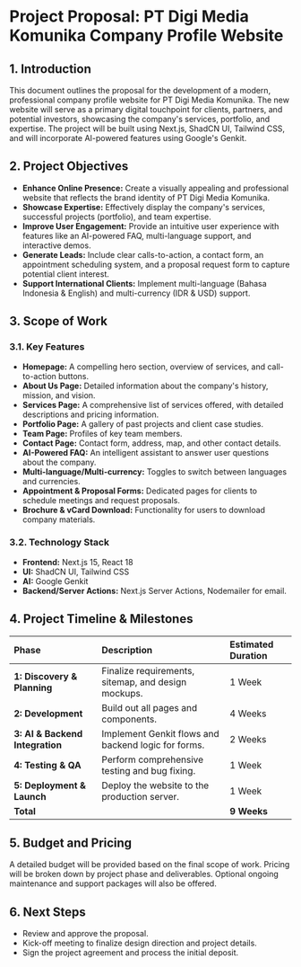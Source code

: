 # Project Proposal: PT Digi Media Komunika Company Profile Website

## 1. Introduction

This document outlines the proposal for the development of a modern, professional company profile website for PT Digi Media Komunika. The new website will serve as a primary digital touchpoint for clients, partners, and potential investors, showcasing the company's services, portfolio, and expertise. The project will be built using Next.js, ShadCN UI, Tailwind CSS, and will incorporate AI-powered features using Google's Genkit.

## 2. Project Objectives

- **Enhance Online Presence:** Create a visually appealing and professional website that reflects the brand identity of PT Digi Media Komunika.
- **Showcase Expertise:** Effectively display the company's services, successful projects (portfolio), and team expertise.
- **Improve User Engagement:** Provide an intuitive user experience with features like an AI-powered FAQ, multi-language support, and interactive demos.
- **Generate Leads:** Include clear calls-to-action, a contact form, an appointment scheduling system, and a proposal request form to capture potential client interest.
- **Support International Clients:** Implement multi-language (Bahasa Indonesia & English) and multi-currency (IDR & USD) support.

## 3. Scope of Work

### 3.1. Key Features

- **Homepage:** A compelling hero section, overview of services, and call-to-action buttons.
- **About Us Page:** Detailed information about the company's history, mission, and vision.
- **Services Page:** A comprehensive list of services offered, with detailed descriptions and pricing information.
- **Portfolio Page:** A gallery of past projects and client case studies.
- **Team Page:** Profiles of key team members.
- **Contact Page:** Contact form, address, map, and other contact details.
- **AI-Powered FAQ:** An intelligent assistant to answer user questions about the company.
- **Multi-language/Multi-currency:** Toggles to switch between languages and currencies.
- **Appointment & Proposal Forms:** Dedicated pages for clients to schedule meetings and request proposals.
- **Brochure & vCard Download:** Functionality for users to download company materials.

### 3.2. Technology Stack

- **Frontend:** Next.js 15, React 18
- **UI:** ShadCN UI, Tailwind CSS
- **AI:** Google Genkit
- **Backend/Server Actions:** Next.js Server Actions, Nodemailer for email.

## 4. Project Timeline & Milestones

| Phase | Description | Estimated Duration |
| :--- | :--- | :--- |
| **1: Discovery & Planning** | Finalize requirements, sitemap, and design mockups. | 1 Week |
| **2: Development** | Build out all pages and components. | 4 Weeks |
| **3: AI & Backend Integration** | Implement Genkit flows and backend logic for forms. | 2 Weeks |
| **4: Testing & QA** | Perform comprehensive testing and bug fixing. | 1 Week |
| **5: Deployment & Launch** | Deploy the website to the production server. | 1 Week |
| **Total** | | **9 Weeks** |

## 5. Budget and Pricing

A detailed budget will be provided based on the final scope of work. Pricing will be broken down by project phase and deliverables. Optional ongoing maintenance and support packages will also be offered.

## 6. Next Steps

- Review and approve the proposal.
- Kick-off meeting to finalize design direction and project details.
- Sign the project agreement and process the initial deposit.